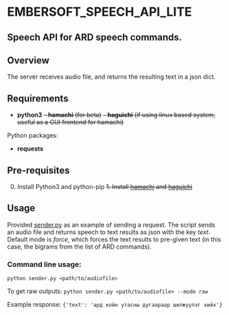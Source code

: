 # EMBERSOFT_SPEECH_API_LITE
## Speech API for ARD speech commands.

## Overview

The server receives audio file, and returns the resulting text in a json dict.

## Requirements

- **python3**
~~- **hamachi** (for beta)~~
~~- **haguichi** (if using linux based system, useful as a GUI frontend for hamachi)~~

Python packages:

- **requests**

## Pre-requisites

0. Install Python3 and python-pip
~~1. Install [hamachi](https://vpn.net/) and [haguichi](https://haguichi.net/)~~

## Usage

Provided [sender.py](https://github.com/emberKHan/embersoft_speech_api/blob/main/sender.py) as an example of sending a request. The script sends an audio file and returns speech to text results as json with the key *text*. Default mode is *force*, which forces the text results to pre-given text (in this case, the bigrams from the list of ARD commands). 

### Command line usage:

`python sender.py <path/to/audiofile>`

To get raw outputs:
`python sender.py <path/to/audiofile> --mode raw`

Example response:
    `{'text': 'ард койн утасны дугаараар шилжүүлэг хийх'}`
